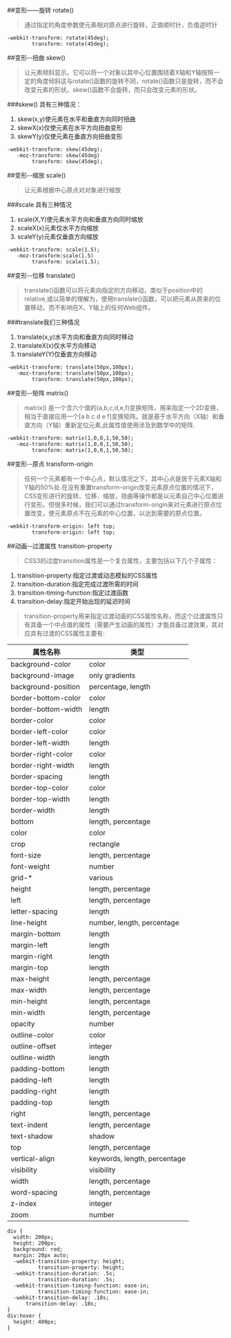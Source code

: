 ##变形——旋转 rotate()
>通过指定的角度参数使元素相对原点进行旋转，正值顺时针，负值逆时针

```
-webkit-transform: rotate(45deg);
        transform: rotate(45deg);

```
##变形--扭曲 skew()
>让元素倾斜显示。它可以将一个对象以其中心位置围绕着X轴和Y轴按照一定的角度倾斜这与rotate()函数的旋转不同，rotate()函数只是旋转，而不会改变元素的形状。skew()函数不会旋转，而只会改变元素的形状。

###skew() 具有三种情况：

1. skew(x,y)使元素在水平和垂直方向同时扭曲
2. skewX(x)仅使元素在水平方向扭曲变形
3. skewY(y)仅使元素在垂直方向扭曲变形

```
-webkit-transform: skew(45deg);
   -moz-transform: skew(45deg) 
        transform: skew(45deg);
```
##变形--缩放 scale()
>让元素根据中心原点对对象进行缩放

###scale 具有三种情况

1. scale(X,Y)使元素水平方向和垂直方向同时缩放
2. scaleX(x)元素仅水平方向缩放
3. scaleY(y)元素仅垂直方向缩放

```
-webkit-transform: scale(1.5);
   -moz-transform:scale(1.5)
        transform: scale(1.5);
```

##变形--位移 translate()
>translate()函数可以将元素向指定的方向移动，类似于position中的relative,或以简单的理解为，使用translate()函数，可以把元素从原来的位置移动，而不影响在X、Y轴上的任何Web组件。

###translate我们三种情况

1. translate(x,y)水平方向和垂直方向同时移动
2. translateX(x)仅水平方向移动
3. translateY(Y)仅垂直方向移动

```
-webkit-transform: translate(50px,100px);
   -moz-transform: translate(50px,100px);
        transform: translate(50px,100px);
```

##变形--矩阵 matrix()
>matrix() 是一个含六个值的(a,b,c,d,e,f)变换矩阵，用来指定一个2D变换，相当于直接应用一个[a b c d e f]变换矩阵。就是基于水平方向（X轴）和垂直方向（Y轴）重新定位元素,此属性值使用涉及到数学中的矩阵.

```
-webkit-transform: matrix(1,0,0,1,50,50);
   -moz-transform: matrix(1,0,0,1,50,50);
        transform: matrix(1,0,0,1,50,50);
```
##变形--原点 transform-origin
>任何一个元素都有一个中心点，默认情况之下，其中心点是居于元素X轴和Y轴的50%处.在没有重置transform-origin改变元素原点位置的情况下，CSS变形进行的旋转、位移、缩放，扭曲等操作都是以元素自己中心位置进行变形。但很多时候，我们可以通过transform-origin来对元素进行原点位置改变，使元素原点不在元素的中心位置，以达到需要的原点位置。

```
-webkit-transform-origin: left top;
        transform-origin: left top;
```
##动画--过渡属性 transition-property
>CSS3的过度transition属性是一个复合属性，主要包括以下几个子属性：

1. transition-property:指定过渡或动态模拟的CSS属性
2. transition-duration:指定完成过渡所需的时间
3. transition-timing-function:指定过渡函数
4. transition-delay:指定开始出现的延迟时间

>transition-property用来指定过渡动画的CSS属性名称，而这个过渡属性只有具备一个中点值的属性（需要产生动画的属性）才能具备过渡效果，其对应具有过渡的CSS属性主要有:

| 属性名称            | 类型            |
| ------------------- | --------------- |
| background-color    | color           |
| background-image    | only gradients  |
| background-position | percentage, length |
| border-bottom-color | color |
| border-bottom-width | length |
| border-color | color |
| border-left-color | color |
| border-left-width | length |
| border-right-color | color |
| border-right-width | length |
| border-spacing | length |
| border-top-color | color |
| border-top-width | length |
| border-width | length |
| bottom | length, percentage |
| color | color |
| crop | rectangle |
| font-size | length, percentage |
| font-weight | number |
| grid-* | various |
| height | length, percentage |
| left | length, percentage |
| letter-spacing | length |
| line-height | number, length, percentage |
| margin-bottom | length |
| margin-left | length |
| margin-right | length |
| margin-top | length |
| max-height | length, percentage |
| max-width | length, percentage |
| min-height | length, percentage |
| min-width | length, percentage |
| opacity | number |
| outline-color | color |
| outline-offset | integer |
| outline-width | length |
| padding-bottom | length |
| padding-left | length |
| padding-right | length |
| padding-top | length |
| right | length, percentage |
| text-indent | length, percentage |
| text-shadow | shadow |
| top | length, percentage |
| vertical-align | keywords, length, percentage |
| visibility | visibility |
| width | length, percentage |
| word-spacing | length, percentage |
| z-index | integer |
| zoom | number |

```
div {
  width: 200px;
  height: 200px;
  background: red;
  margin: 20px auto;
  -webkit-transition-property: height;
          transition-property: height;
  -webkit-transition-duration: .5s;
          transition-duration: .5s;
  -webkit-transition-timing-function: ease-in;
          transition-timing-function: ease-in;
  -webkit-transition-delay: .18s;
  	  transition-delay: .18s;
}
div:hover {
  height: 400px;
}
```
